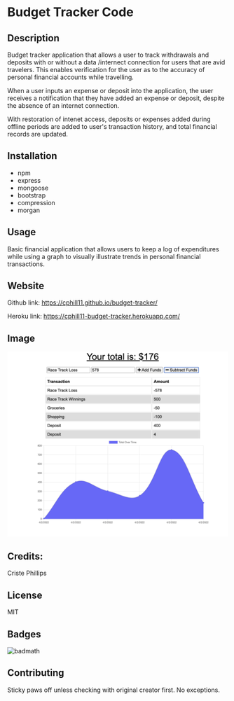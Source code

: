 # Budget Tracker Code

## Description

Budget tracker application that allows a user to track withdrawals and deposits with or without a data /internect connection for users that are avid travelers.  This enables verification for the user as to the accuracy of personal financial accounts while travelling. 

When a user inputs an expense or deposit into the application, the user receives a notification that they have added an expense or deposit, despite the absence of an internet connection.

With restoration of intenet access, deposits or expenses added during offline periods are added to user's transaction history, and total financial records are updated.


## Installation
* npm
* express
* mongoose
* bootstrap
* compression
* morgan


## Usage
Basic financial application that allows users to keep a log of expenditures while using a graph to visually illustrate trends in personal financial transactions.

## Website

Github link: https://cphill11.github.io/budget-tracker/

Heroku link: https://cphill11-budget-tracker.herokuapp.com/

## Image

![Screenshot](/assets/images/screenshot.png)

## Credits:

Criste Phillips 

## License
MIT

## Badges
![badmath](https://img.shields.io/github/languages/top/nielsenjared/badmath)

## Contributing
Sticky paws off unless checking with original creator first.  No exceptions.